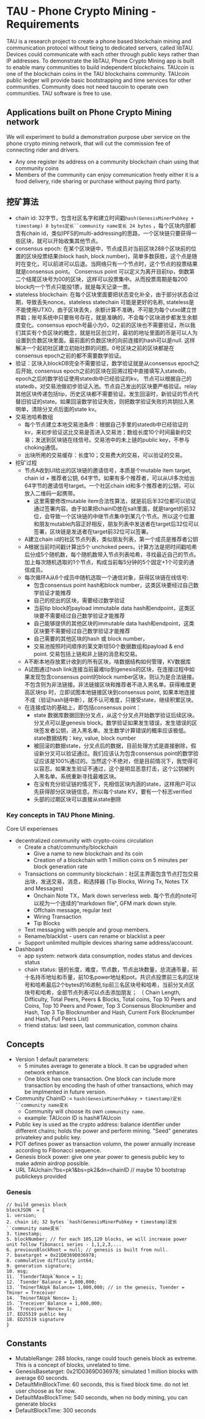 # TAU - Phone Crypto Mining - Requirements
TAU is a research project to create a phone based blockchain mining and communication protocol without tieing to dedicated servers, called libTAU. Devices could communicate with each other through public keys rather than IP addresses. To demonstrate the libTAU, Phone Crypto Mining app is built to enable many communities to build independent blockchains. 
TAUcoin is one of the blockchain coins in the TAU blockchains community. TAUcoin public ledger will provide basic bootstrapping and time services for other communities. Community does not need taucoin to operate own communities. TAU software is free to use. 

## Applications built on Phone Crypto Mining network
We will experiment to build a demonstration purpose uber service on the phone crypto mining network, that will cut the commission fee of connecting rider and drivers. 
* Any one register its address on a community blockchain chain using that community coins
* Members of the community can enjoy communication freely either it is a food delivery, ride sharing or purchase without paying third party. 

## 挖矿算法
* chain id: 32字节，包含社区名字和建立时间戳`hash(GenesisMinerPubkey + timestamp) 8 bytes定长``community name变长 24 bytes` ，每个区块内部都含有chain id，类似IPFS的multi-addressing的思路，一个区块链只要获得一些区块，就可以开始收集其他节点。
* consensus epoch: 在某个区块链中，节点成员对当前区块288个区块前的位置的区块投票结果(block hash, block number)，简单多数获胜，这个点是随时在变化，可以前进可以后退。当网络只有一个节点时，这个节点的投票结果就是consensus point。 Consensus point 可以定义为离开目前tip，倒数第二个结尾区块号为00的区块，这样可以投票集中。从而投票周期是每200 block内一个节点只能投1票，就是每天记录一票。
* stateless blockchain: 在每个区块里面要把状态变化补全，由于部分状态会过期，导致丢失nonce。stateless statechain 可能是更好的名称, stateless是不能使用UTXO，由于区块丢失，余额计算不准确，不可能为每个utxo建立世界戳；账号系统中只要账号存在，就是准确的，不会每个区块进步都发生余额度变化。consensus epoch号最小为0，0之前的区块也不需要验证，所以我们其实有个负区块的概念，就是社区创立时，最初的地址里面的币是可以人为设置到负数区块里面。最前面的负数区块的向前连接的hash可以是null. 这样解决一个起初社区建立初始社群的问题。0号区块之前的区块都是在consensus epoch之前的都不需要数学验证。 
* 验证：区块入blockDB完全不需要验证，数学验证就是从consensus epoch之后开始, consensus epoch之前的区块在回溯过程中直接填写入statedb，epoch之后的数学验证使用statedb中已经验证的kv。 节点可以根据自己的statedb，对交易池做初步验证入池。节点自己发出的区块要严格验证。relay其他区块传递包括tip，历史区块都不需要验证。发生回滚时，新验证的节点代替旧验证的state。如果回滚数学验证失败，则把数学验证失败的共钥拉入黑明单，清除分叉点后面的state kv。
* 交易池哈希数组
  * 每个节点建立本地交易池条件：根据自己手里的statedb中已经验证的kv，来初步验证这比交易是否进入交易池；数组长度10个时间最新的交易；发送到区块链在线信号。交易池中的未上链的public key，不参与choking通信。
  * 出块所用的交易缓存：长度10；交易费大的交易，可以验证的交易。
* 挖矿过程
  * 节点A收到UI给出的区块链的邀请信号，本质是个mutable item target, chain id + 推荐者公钥, 64字节。如果有多个推荐者，可以从UI多次给出64字节的邀请信号target。一个社区chain id和多个推荐者的公钥，可以放入二维码一起携带。
    * 这里需要修改mutable item合法性算法，就是前后半32位都可以验证通过签署内容。由于如果把chainID放在salt里面，就是target的前32位，会导致一个区块链的中继节点集中到某几个节点。所以这个位置和朋友mutable内容正好相反，朋友列表中发送者在target后32位可以签署，区块链是发送者在target前32位可以签署。 
  * A建立chain id的社区节点列表，类似朋友列表，第一个成员是推荐者公钥
  * A根据当前时间戳计算出5个 unchoked peers，计算方法是把时间戳哈希后分成5个随机数，每个随机数带入节点列表哈希，寻找最近自己的节点。加上每次随机选取的1个节点，构成当前每5分钟的5个固定+1个可变的通信成员。 
  * 每次循环A从6个成员中随机选取一个通信对象，获得区块链在线信号:
    * 包含consensus point hash和block number，这类区块要经过自己数学验证才能推荐 
    * 自己的挖出的区块，需要经过数学验证
    * 当前tip block的payload immutable data hash和endpoint，这类区块要不需要经过自己数学验证才能推荐
    * 自己能够提供的其他区块的immutable data hash和endpoint，这类区块要不需要经过自己数学验证才能推荐
    * 自己需要的其他区块的hash 或 block number，
    * 交易池按照时间顺序的莱文斯坦50个数据数组和payload & end point. 交易包括上链和非上链的消息和交易。
  * A不断本地存放累计收到的所有区块，啥数据结构如何管理，KV数据库
  * A试图通过hash link连接当前最难tip到genesis的区块，在连接过程中如果发现包含consensus point的block number区块，则认为是合法链接。不包含则为非法链接。非法链接区块和推荐者不进入黑名单。获得难度更高区块tip 时，立即试图本地链接区块到consensus point, 如果本地连接不成（验证hash链中断），就不认可难度，只接受state，继续积累区块。
  * 在连接成功的基础上，即包括consensus point：
      * state 数据库数据回到分叉点，从这个分叉点开始数学验证后续区块。分叉点可以是genesis block。数学验证如果发生错误，发生错误的区块签发者公钥，进入黑名单。发生数学计算错误的概率应该极低。state数据结构：key, value, block number
      * 被回滚的数据state，分叉点后的数据，目前处理方式是直接删除，假设新分叉可以验证通过。我们应该认为包含consensus point的数学验证应该是100%通过的。当然这个不绝对，但是目前情况下，我觉得可以容忍。如果发生验证不通过，这个是明显恶意打击，这个公钥被列入黑名单。系统重新寻找最难区块。
      * 在没有充分验证链的情况下，先相信区块内涵的state，这样用户可以先获得部分区块链信息。所以每个state KV，要有一个标志verified
      * 头部的过期区块可以直接从state删除
### Key concepts in TAU Phone Mining.
Core UI experienses
- decentralized community with crypto-coins circulation
   * Create a chat/community/blockchain 
      * Give a name to new blockchain and its coin
      * Creation of a blockchain with 1 million coins on 5 minutes per block generation rate
   * Transactions on community blockchain：社区主界面包含节点打包交易出块，发送交易，消息，和选择器 (Tip Blocks, Wiring Tx, Notes TX and Messages)
      * Onchain Note TX，Mark down serverless web. 每个节点的note可以视为一个连续的“markdown file", GFM mark down style.
      * Offchain message, regular text
      * Wiring Transaction
      * Tip Blocks
   * Text messaging with people and group members. 
   * Rename/blacklist - users can rename or blacklist a peer
   * Support unlimited multiple devices sharing same address/account. 
- Dashboard
  * app system: network data consumption, nodes status and devices status
  * chain status: 链的长度，难度，节点数，节点出块数量，总流通币量，前十名持币地址和币量，前10名power地址和pot，共识点投票前三名的区块号和哈希最后2个bytes的16进制,tip前三名区块号和哈希，当前分叉点区块号和哈希，全部节点列表可以点击添加朋友； （ Chain Length, Difficulty, Total Peers, Peers & Blocks, Total coins, Top 10 Peers and Coins, Top 10 Peers and Power, Top 3 Consensus Blocknumber and Hash, Top 3 Tip Blocknumber and Hash, Current Fork Blocknumber and Hash, Full Peers List) 
  * friend status: last seen, last communication, common chains

## Concepts
- Version 1 default parameters: 
  - 5 minutes average to generate a block. It can be upgraded when network enhance. 
  - One block has one transaction. One block can include more transaction by encoding the hash of other transactions, which may be implmented in future version. 
- Community ChainID := `hash(GenesisMinerPubkey + timestamp)定长``community name变长`
  - Community will choose its own `community name`. 
  - example: TAUcoin ID is hash#TAUcoin 
- Public key is used as the crypto address: balance identifier under different chains; holds the power and perform mining. "Seed" generates privatekey and public key. 
- POT defines power as transaction volumn, the power annually increase according to Fibonacci sequence.
- Genesis block power: give one year power to genesis public key to make admin airdrop possible.  
- URL TAUchain:?bs=pk1&bs=pk2&dn=chainID // maybe 10 bootstrap publickeys provided

### Genesis 
```
// build genesis block
blockJSON  = { 
1. version;
2. chain id; 32 bytes `hash(GenesisMinerPubkey + timestamp)定长``community name变长`
3. timestamp; 
5. blockNumber; // for each 105,120 blocks, we will increase power unit follow fibonacci series - 1,1,2,3,...
6. previousBlockRoot = null; // genesis is built from null.
7. basetarget = 0x21D0369D036978;
8. cummulative difficulty int64; 
9. generation signature;
10. msg;
11. `TsenderTAUpk`Nonce = 1;
12. `Tsender`Balance = 1,000,000;
13. `TminerTAUpk`Balance= 1,000,000; // in the genesis, Tsender = Tminer = Treceiver
14. `TminerTAUpk`Nonce= 1;
15. `Treceiver`Balance = 1,000,000;
16. `Treceiver`Nonce= 1;
17. ED25519 public key
18. ED25519 signature
}

```

## Constants
* MutableRange:  288 blocks, range could touch geneis block as extreme. This is a concept of blocks, unrelated to time. 
* GenesisBasetarget:  0x21D0369D036978; simulated 1 million blocks with average 60 seconds.
* DefaultMinBlockTime:  60 seconds, this is fixed block time. do not let user choose as for now.
* DefaultMaxBlockTime:  540 seconds, when no body mining, you can generate blocks
* DefaultBlockTime: 300 seconds
